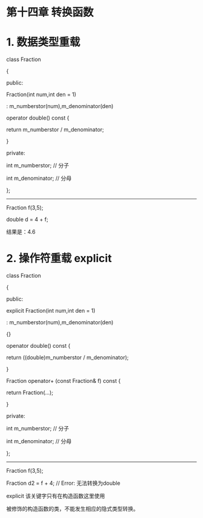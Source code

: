 # 第十四章 转换函数

# 1. 数据类型重载

class Fraction

{

public:

Fraction(int num,int den = 1)

: m_numberstor(num),m_denominator(den)

operator double() const {

return m_numberstor / m_denominator;

}

private:

int m_numberstor;   // 分子

int m_denominator;  // 分母

};

---

Fraction f(3,5);

double d = 4 + f;

结果是：4.6

# 2. 操作符重载 explicit

class Fraction

{

public:

explicit Fraction(int num,int den = 1)

: m_numberstor(num),m_denominator(den)

{}

openator double() const {

return ((double)m_numberstor / m_denominator);

}

Fraction openator+ (const Fraction& f) const {

return Fraction(...);

}

private:

int m_numberstor;   // 分子

int m_denominator;  // 分母

};

---

Fraction f(3,5);

Fraction d2 = f + 4; // Error: 无法转换为double

explicit 该关键字只有在构造函数这里使用

被修饰的构造函数的类，不能发生相应的隐式类型转换。